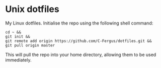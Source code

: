 # Unix dotfiles

My Linux dotfiles. Initialise the repo using the following shell command:

    cd ~ &&
    git init &&
    git remote add origin https://github.com/C-Fergus/dotfiles.git &&
    git pull origin master

This will pull the repo into your home directory, allowing them to be used immediately.
